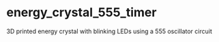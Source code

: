 # energy_crystal_555_timer
3D printed energy crystal with blinking LEDs using a 555 oscillator circuit 
